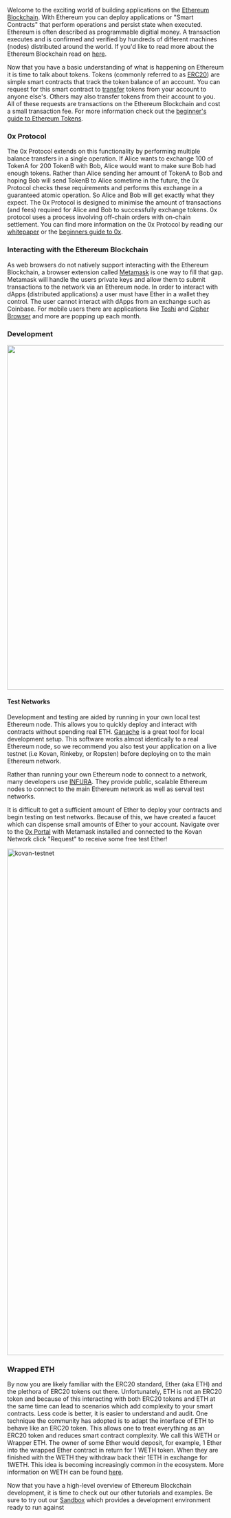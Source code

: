 Welcome to the exciting world of building applications on the [Ethereum Blockchain](https://www.ethereum.org/). With Ethereum you can deploy applications or "Smart Contracts" that perform operations and persist state when executed. Ethereum is often described as programmable digitial money. A transaction executes and is confirmed and verified by hundreds of different machines (nodes) distributed around the world. If you'd like to read more about the Ethereum Blockchain read on [here](https://blog.coinbase.com/a-beginners-guide-to-ethereum-46dd486ceecf).

Now that you have a basic understanding of what is happening on Ethereum it is time to talk about tokens. Tokens (commonly referred to as [ERC20](https://github.com/ethereum/EIPs/issues/20)) are simple smart contracts that track the token balance of an account. You can request for this smart contract to [transfer](https://github.com/OpenZeppelin/zeppelin-solidity/blob/master/contracts/token/ERC20/BasicToken.sol#L31) tokens from your account to anyone else's. Others may also transfer tokens from their account to you. All of these requests are transactions on the Ethereum Blockchain and cost a small transaction fee. For more information check out the [beginner's guide to Ethereum Tokens](https://blog.coinbase.com/a-beginners-guide-to-ethereum-tokens-fbd5611fe30b).

### 0x Protocol
The 0x Protocol extends on this functionality by performing multiple balance transfers in a single operation. If Alice wants to exchange 100 of TokenA for 200 TokenB with Bob, Alice would want to make sure Bob had enough tokens. Rather than Alice sending her amount of TokenA to Bob and hoping Bob will send TokenB to Alice sometime in the future, the 0x Protocol checks these requirements and performs this exchange in a guaranteed atomic operation. So Alice and Bob will get exactly what they expect. The 0x Protocol is designed to minimise the amount of transactions (and fees) required for Alice and Bob to successfully exchange tokens. 0x protocol uses a process involving off-chain orders with on-chain settlement. You can find more information on the 0x Protocol by reading our [whitepaper](https://0xproject.com/pdfs/0x_white_paper.pdf) or the [beginners guide to 0x](https://blog.0xproject.com/a-beginners-guide-to-0x-81d30298a5e0).

### Interacting with the Ethereum Blockchain
As web browsers do not natively support interacting with the Ethereum Blockchain, a browser extension called [Metamask](https://metamask.io/) is one way to fill that gap. Metamask will handle the users private keys and allow them to submit transactions to the network via an Ethereum node. In order to interact with dApps (distributed applications) a user must have Ether in a wallet they control. The user cannot interact with dApps from an exchange such as Coinbase. For mobile users there are applications like [Toshi](https://www.toshi.org/) and [Cipher Browser](https://www.cipherbrowser.com/) and more are popping up each month. 

### Development

<a href="https://codesandbox.io/s/1qmjyp7p5j" rel="Sandbox"><img width="800" src="https://user-images.githubusercontent.com/27389/36460173-1979adf8-166c-11e8-8bd8-8a09604abe1c.png" /></a>


#### Test Networks
Development and testing are aided by running in your own local test Ethereum node. This allows you to quickly deploy and interact with contracts without spending real ETH. [Ganache](https://github.com/trufflesuite/ganache) is a great tool for local development setup. This software works almost identically to a real Ethereum node, so we recommend you also test your application on a live testnet (i.e Kovan, Rinkeby, or Ropsten) before deploying on to the main Ethereum network.

Rather than running your own Ethereum node to connect to a network, many developers use [INFURA](https://infura.io/). They provide public, scalable Ethereum nodes to connect to the main Ethereum network as well as serval test networks.

It is difficult to get a sufficient amount of Ether to deploy your contracts and begin testing on test networks. Because of this, we have created a faucet which can dispense small amounts of Ether to your account. Navigate over to the [0x Portal](https://0xproject.com/portal/balances) with Metamask installed and connected to the Kovan Network click "Request" to receive some free test Ether!

<a href="https://0xproject.com/portal/balances"><img width="1176" alt="kovan-testnet" src="https://user-images.githubusercontent.com/27389/36271820-9bfde1c2-1234-11e8-9117-c7c4d5656d59.png"></a>

### Wrapped ETH
By now you are likely familiar with the ERC20 standard, Ether (aka ETH) and the plethora of ERC20 tokens out there. Unfortunately, ETH is not an ERC20 token and because of this interacting with both ERC20 tokens and ETH at the same time can lead to scenarios which add complexity to your smart contracts. Less code is better, it is easier to understand and audit. One technique the community has adopted is to adapt the interface of ETH to behave like an ERC20 token. This allows one to treat everything as an ERC20 token and reduces smart contract complexity. We call this WETH or Wrapper ETH. The owner of some Ether would deposit, for example, 1 Ether into the wrapped Ether contract in return for 1 WETH token. When they are finished with the WETH they withdraw back their 1ETH in exchange for 1WETH. This idea is becoming increasingly common in the ecosystem. More information on WETH can be found [here](https://weth.io/).

Now that you have a high-level overview of Ethereum Blockchain development, it is time to check out our other tutorials and examples. Be sure to try out our [Sandbox](https://codesandbox.io/s/1qmjyp7p5j) which provides a development environment ready to run against 
